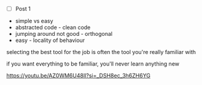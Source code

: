 - [ ] Post 1 
- simple vs easy
- abstracted code - clean code 
- jumping around not good - orthogonal 
- easy - locality of behaviour

selecting the best tool  for the job is often the tool you're really familiar with 

if you want everything to be familiar, you'll never learn anything new

https://youtu.be/AZ0WM6U48lI?si=_DSH8ec_3h6ZH6YG
